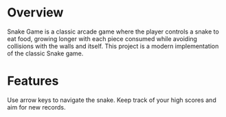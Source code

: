 # Overview

Snake Game is a classic arcade game where the player controls a snake to eat food, growing longer with each piece consumed while avoiding collisions with the walls and itself. This project is a modern implementation of the classic Snake game.

# Features

Use arrow keys to navigate the snake.
Keep track of your high scores and aim for new records.
